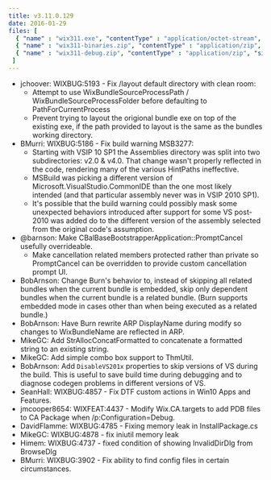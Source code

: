 ```yaml
---
title: v3.11.0.129
date: 2016-01-29
files: [
  { "name" : "wix311.exe", "contentType" : "application/octet-stream", "size" : 24825184, "title" : "WiX v3.11 Toolset install.", "promoted" : true },
  { "name" : "wix311-binaries.zip", "contentType" : "application/zip", "size" : 28792139, "title" : "WiX v3.11 binaries for situations where install cannot be used.", "protected" : true },
  { "name" : "wix311-debug.zip", "contentType" : "application/zip", "size" : 47746156, "title" : "WiX v3.11 source and symbols for debugging purposes.", "protected" : true }
 ]
---
```


* jchoover: WIXBUG:5193 - Fix /layout default directory with clean room:
  * Attempt to use WixBundleSourceProcessPath / WixBundleSourceProcessFolder before defaulting to PathForCurrentProcess
  * Prevent trying to layout the origional bundle exe on top of the existing exe, if the path provided to layout is the same as the bundles working directory.
* BMurri: WIXBUG:5186 - Fix build warning MSB3277:
  * Starting with VSIP 10 SP1 the Assemblies directory was split into two subdirectories: v2.0 & v4.0. That change wasn't properly reflected in the code, rendering many of the various HintPaths ineffective.
  * MSBuild was picking a different version of Microsoft.VisualStudio.CommonIDE than the one most likely intended (and that particular assembly never was in VSIP 2010 SP1).
  * It's possible that the build warning could possibly mask some unexpected behaviors introduced after support for some VS post-2010 was added do to the different version of the assembly selected from the original code's assumption.
* @barnson: Make CBalBaseBootstrapperApplication::PromptCancel usefully overrideable.
  * Make cancellation related members protected rather than private so PromptCancel can be overridden to provide custom cancellation prompt UI.
* BobArnson: Change Burn's behavior to, instead of skipping all related bundles when the current bundle is embedded, skip only dependent bundles when the current bundle is a related bundle. (Burn supports embedded mode in cases other than when being executed as a related bundle.)
* BobArnson: Have Burn rewrite ARP DisplayName during modify so changes to WixBundleName are reflected in ARP.
* MikeGC: Add StrAllocConcatFormatted to concatenate a formatted string to an existing string.
* MikeGC: Add simple combo box support to ThmUtil.
* BobArnson: Add `DisableVS201x` properties to skip versions of VS during the build.
  This is useful to save build time during debugging and to diagnose codegen problems in different versions of VS.
* SeanHall: WIXBUG:4857 - Fix DTF custom actions in Win10 Apps and Features.
* jmcooper8654: WIXFEAT:4437 - Modify Wix.CA.targets to add PDB files to CA Package when /p:Configuration=Debug.
* DavidFlamme: WIXBUG:4785 - Fixing memory leak in InstallPackage.cs
* MikeGC: WIXBUG:4878 - fix iniutil memory leak
* Himem: WIXBUG:4737 - fixed condition of showing InvalidDirDlg from BrowseDlg
* BMurri: WIXBUG:3902 - Fix ability to find config files in certain circumstances.